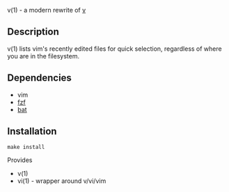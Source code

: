 v(1) - a modern rewrite of [v](https://github.com/rupa/v/blob/master/v)

## Description

v(1) lists vim's recently edited files for quick selection,
regardless of where you are in the filesystem.

## Dependencies

- vim
- [fzf](https://github.com/junegunn/fzf)
- [bat](https://github.com/sharkdp/bat)

## Installation

```
make install
```

Provides

- v(1)
- vi(1)  - wrapper around v/vi/vim
